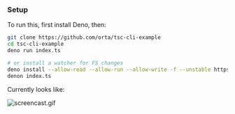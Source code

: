 ### Setup

To run this, first install Deno, then:

```sh
git clone https://github.com/orta/tsc-cli-example
cd tsc-cli-example
deno run index.ts

# or install a watcher for FS changes
deno install --allow-read --allow-run --allow-write -f --unstable https://deno.land/x/denon/denon.ts 
denon index.ts
```

Currently looks like:

![screencast.gif](screencast.gif)
